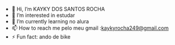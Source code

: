- 👋 Hi, I’m KAYKY DOS SANTOS ROCHA
- 👀 I’m interested in estudar
- 🌱 I’m currently learning no alura
- 📫 How to reach me pelo meu gmail :kaykyrocha249@gmail.com 
- ⚡ Fun fact: ando de bike 

<!---
KAYKYSR244/KAYKYSR244 is a ✨ special ✨ repository because its `README.md` (this file) appears on your GitHub profile.
You can click the Preview link to take a look at your changes.
--->

